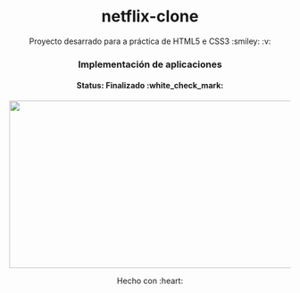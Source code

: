<h1 align="center">
  netflix-clone
</h1>

<p align="center">
  Proyecto desarrado para a práctica de HTML5 e CSS3 :smiley: :v:
</p>

<h3 align="center">
 Implementación de aplicaciones

</h3>


<h4 align="center">
  Status: Finalizado :white_check_mark:
</h4>
<p align="center">
	<img src="./assets/Desktop.gif" alt="" width="600px" height="300px">
</p>


<p align="center">
 Hecho con :heart:
</p>
